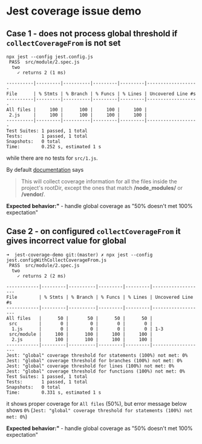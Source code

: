 # Jest coverage issue demo

## Case 1 - does not process global threshold if `collectCoverageFrom` is not set

```
npx jest --config jest.config.js
 PASS  src/module/2.spec.js
  two
    ✓ returns 2 (1 ms)

----------|---------|----------|---------|---------|-------------------
File      | % Stmts | % Branch | % Funcs | % Lines | Uncovered Line #s
----------|---------|----------|---------|---------|-------------------
All files |     100 |      100 |     100 |     100 |
 2.js     |     100 |      100 |     100 |     100 |
----------|---------|----------|---------|---------|-------------------
Test Suites: 1 passed, 1 total
Tests:       1 passed, 1 total
Snapshots:   0 total
Time:        0.252 s, estimated 1 s
```

while there are no tests for `src/1.js`.

By default [documentation](https://jestjs.io/docs/configuration#collectcoveragefrom-array) says

> This will collect coverage information for all the files inside the project's rootDir, except the ones that match **/node_modules/** or **/vendor/**.

**Expected behavior:"** - handle global coverage as "50% doesn't met 100% expectation"


## Case 2 - on configured `collectCoverageFrom` it gives incorrect value for global

```
➜  jest-coverage-demo git:(master) ✗ npx jest --config jest.configWithCollectCoverageFrom.js
 PASS  src/module/2.spec.js
  two
    ✓ returns 2 (2 ms)

------------|---------|----------|---------|---------|-------------------
File        | % Stmts | % Branch | % Funcs | % Lines | Uncovered Line #s
------------|---------|----------|---------|---------|-------------------
All files   |      50 |       50 |      50 |      50 |
 src        |       0 |        0 |       0 |       0 |
  1.js      |       0 |        0 |       0 |       0 | 1-3
 src/module |     100 |      100 |     100 |     100 |
  2.js      |     100 |      100 |     100 |     100 |
------------|---------|----------|---------|---------|-------------------
Jest: "global" coverage threshold for statements (100%) not met: 0%
Jest: "global" coverage threshold for branches (100%) not met: 0%
Jest: "global" coverage threshold for lines (100%) not met: 0%
Jest: "global" coverage threshold for functions (100%) not met: 0%
Test Suites: 1 passed, 1 total
Tests:       1 passed, 1 total
Snapshots:   0 total
Time:        0.331 s, estimated 1 s
```

it shows proper coverage for `All files` (50%), but error message below shows `0%` (`Jest: "global" coverage threshold for statements (100%) not met: 0%`)

**Expected behavior:"** - handle global coverage as "50% doesn't met 100% expectation"
